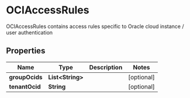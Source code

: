 

# OCIAccessRules

OCIAccessRules contains access rules specific to Oracle cloud instance / user authentication

## Properties

| Name | Type | Description | Notes |
|------------ | ------------- | ------------- | -------------|
|**groupOcids** | **List&lt;String&gt;** |  |  [optional] |
|**tenantOcid** | **String** |  |  [optional] |



